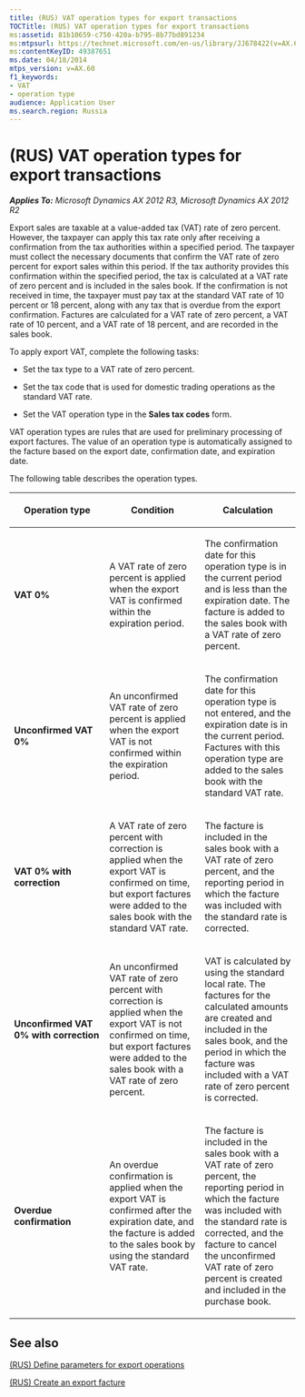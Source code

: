 ```yaml
---
title: (RUS) VAT operation types for export transactions
TOCTitle: (RUS) VAT operation types for export transactions
ms:assetid: 81b10659-c750-420a-b795-8b77bd891234
ms:mtpsurl: https://technet.microsoft.com/en-us/library/JJ678422(v=AX.60)
ms:contentKeyID: 49387651
ms.date: 04/18/2014
mtps_version: v=AX.60
f1_keywords:
- VAT
- operation type
audience: Application User
ms.search.region: Russia
---
```


# (RUS) VAT operation types for export transactions 


_**Applies To:** Microsoft Dynamics AX 2012 R3, Microsoft Dynamics AX 2012 R2_

Export sales are taxable at a value-added tax (VAT) rate of zero percent. However, the taxpayer can apply this tax rate only after receiving a confirmation from the tax authorities within a specified period. The taxpayer must collect the necessary documents that confirm the VAT rate of zero percent for export sales within this period. If the tax authority provides this confirmation within the specified period, the tax is calculated at a VAT rate of zero percent and is included in the sales book. If the confirmation is not received in time, the taxpayer must pay tax at the standard VAT rate of 10 percent or 18 percent, along with any tax that is overdue from the export confirmation. Factures are calculated for a VAT rate of zero percent, a VAT rate of 10 percent, and a VAT rate of 18 percent, and are recorded in the sales book.

To apply export VAT, complete the following tasks:

  - Set the tax type to a VAT rate of zero percent.

  - Set the tax code that is used for domestic trading operations as the standard VAT rate.

  - Set the VAT operation type in the **Sales tax codes** form.

VAT operation types are rules that are used for preliminary processing of export factures. The value of an operation type is automatically assigned to the facture based on the export date, confirmation date, and expiration date.

The following table describes the operation types.

<table>
<colgroup>
<col style="width: 33%" />
<col style="width: 33%" />
<col style="width: 33%" />
</colgroup>
<thead>
<tr class="header">
<th><p>Operation type</p></th>
<th><p>Condition</p></th>
<th><p>Calculation</p></th>
</tr>
</thead>
<tbody>
<tr class="odd">
<td><p><strong>VAT 0%</strong></p></td>
<td><p>A VAT rate of zero percent is applied when the export VAT is confirmed within the expiration period.</p></td>
<td><p>The confirmation date for this operation type is in the current period and is less than the expiration date. The facture is added to the sales book with a VAT rate of zero percent.</p></td>
</tr>
<tr class="even">
<td><p><strong>Unconfirmed VAT 0%</strong></p></td>
<td><p>An unconfirmed VAT rate of zero percent is applied when the export VAT is not confirmed within the expiration period.</p></td>
<td><p>The confirmation date for this operation type is not entered, and the expiration date is in the current period. Factures with this operation type are added to the sales book with the standard VAT rate.</p></td>
</tr>
<tr class="odd">
<td><p><strong>VAT 0% with correction</strong></p></td>
<td><p>A VAT rate of zero percent with correction is applied when the export VAT is confirmed on time, but export factures were added to the sales book with the standard VAT rate.</p></td>
<td><p>The facture is included in the sales book with a VAT rate of zero percent, and the reporting period in which the facture was included with the standard rate is corrected.</p></td>
</tr>
<tr class="even">
<td><p><strong>Unconfirmed VAT 0% with correction</strong></p></td>
<td><p>An unconfirmed VAT rate of zero percent with correction is applied when the export VAT is not confirmed on time, but export factures were added to the sales book with a VAT rate of zero percent.</p></td>
<td><p>VAT is calculated by using the standard local rate. The factures for the calculated amounts are created and included in the sales book, and the period in which the facture was included with a VAT rate of zero percent is corrected.</p></td>
</tr>
<tr class="odd">
<td><p><strong>Overdue confirmation</strong></p></td>
<td><p>An overdue confirmation is applied when the export VAT is confirmed after the expiration date, and the facture is added to the sales book by using the standard VAT rate.</p></td>
<td><p>The facture is included in the sales book with a VAT rate of zero percent, the reporting period in which the facture was included with the standard rate is corrected, and the facture to cancel the unconfirmed VAT rate of zero percent is created and included in the purchase book.</p></td>
</tr>
</tbody>
</table>


## See also

[(RUS) Define parameters for export operations](rus-define-parameters-for-export-operations.md)

[(RUS) Create an export facture](rus-create-an-export-facture.md)

  


